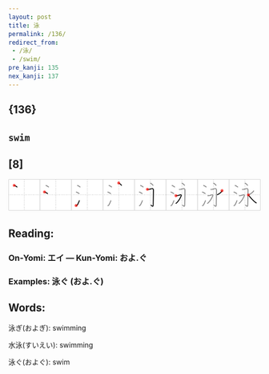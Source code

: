 ```yaml
---
layout: post
title: 泳
permalink: /136/
redirect_from:
 - /泳/
 - /swim/
pre_kanji: 135
nex_kanji: 137
---
```


## {136}

## `swim`

## [8]

<div class="stroke"><img src="../images/E6B3B3.png" /></div>

## Reading:

### On-Yomi: エイ &mdash; Kun-Yomi: およ.ぐ

### Examples: 泳ぐ (およ.ぐ)

## Words:

泳ぎ(およぎ): swimming

水泳(すいえい): swimming

泳ぐ(およぐ): swim

